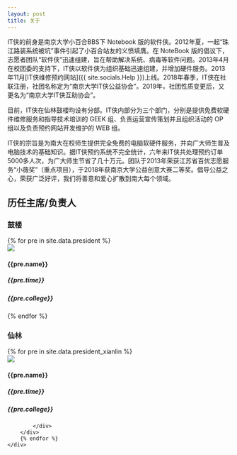 ```yaml
---
layout: post
title: 关于
---
```


IT侠的前身是南京大学小百合BBS下 Notebook 版的软件侠。2012年夏，一起“珠江路装系统被坑”事件引起了小百合站友的义愤填膺。在 NoteBook 版的倡议下，志愿者团队“软件侠”迅速组建，旨在帮助解决系统、病毒等软件问题。2013年4月在校团委的支持下，IT侠以软件侠为组织基础迅速组建，并增加硬件服务。2013年11月[IT侠维修预约网站]({{ site.socials.Help }})上线。2018年春季，IT侠在社联注册，社团名称定为“南京大学IT侠公益协会”。2019年，社团性质变更后，又更名为“南京大学IT侠互助协会”。

目前，IT侠在仙林鼓楼均设有分部。IT侠内部分为三个部门，分别是提供免费软硬件维修服务和指导技术培训的 GEEK 组、负责运营宣传策划并且组织活动的 OP 组以及负责预约网站开发维护的 WEB 组。

IT侠的宗旨是为南大在校师生提供完全免费的电脑软硬件服务，并向广大师生普及电脑技术的基础知识。据IT侠预约系统不完全统计，六年来IT侠共处理预约订单5000多人次，为广大师生节省了几十万元。团队于2013年荣获江苏省百优志愿服务“小薇奖”（重点项目），于2018年获南京大学公益创意大赛二等奖。倡导公益之心，荣获广泛好评，我们将善意和爱心扩散到南大每个领域。

<h2>历任主席/负责人</h2> 
<div class="row">
	<div class="6u 12u$(medium)">
		<h3>鼓楼</h3>
		{% for pre in site.data.president %}
		<div class="box row">
			<div class="6u 12u$(xsmall)">
				<img class="people" src="assets/images/people/{{ pre.img }}">
			</div>
			<div class="6u$ 12u$(xsmall)">
				<h4>{{pre.name}}</h4>
				<h5>{{pre.time}}</h5>
				<h5>{{pre.college}}</h5>	
			</div>
		</div>
		{% endfor %}
	</div>
	<div class="6u$ 12u$(medium) ">
		<h3>仙林</h3>
		{% for pre in site.data.president_xianlin %}
		<div class="box row">
			<div class="6u 12u$(xsmall)">
				<img class="people" src="assets/images/people/{{ pre.img }}">
			</div>
			<div class="6u$ 12u$(xsmall)">
				<h4>{{pre.name}}</h4>
				<h5>{{pre.time}}</h5>
				<h5>{{pre.college}}</h5>
				
			</div>
		</div>
		{% endfor %}
	</div>
</div>


